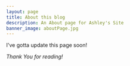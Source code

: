```yaml
---
layout: page
title: About this blog
description: An About page for Ashley's Site
banner_image: aboutPage.jpg
---
```


I've gotta update this page soon!

*Thank You for reading!*
